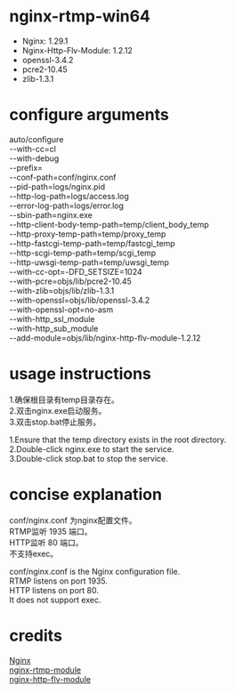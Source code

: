 # nginx-rtmp-win64

* Nginx: 1.29.1  
* Nginx-Http-Flv-Module: 1.2.12  
* openssl-3.4.2
* pcre2-10.45
* zlib-1.3.1

# configure arguments
auto/configure \
    --with-cc=cl \
    --with-debug \
    --prefix= \
    --conf-path=conf/nginx.conf \
    --pid-path=logs/nginx.pid \
    --http-log-path=logs/access.log \
    --error-log-path=logs/error.log \
    --sbin-path=nginx.exe \
    --http-client-body-temp-path=temp/client_body_temp \
    --http-proxy-temp-path=temp/proxy_temp \
    --http-fastcgi-temp-path=temp/fastcgi_temp \
    --http-scgi-temp-path=temp/scgi_temp \
    --http-uwsgi-temp-path=temp/uwsgi_temp \
    --with-cc-opt=-DFD_SETSIZE=1024 \
    --with-pcre=objs/lib/pcre2-10.45 \
    --with-zlib=objs/lib/zlib-1.3.1 \
    --with-openssl=objs/lib/openssl-3.4.2 \
    --with-openssl-opt=no-asm \
    --with-http_ssl_module \
    --with-http_sub_module \
    --add-module=objs/lib/nginx-http-flv-module-1.2.12
    
# usage instructions
1.确保根目录有temp目录存在。  
2.双击nginx.exe启动服务。  
3.双击stop.bat停止服务。  

1.Ensure that the temp directory exists in the root directory.  
2.Double-click nginx.exe to start the service.  
3.Double-click stop.bat to stop the service.  

# concise explanation​
conf/nginx.conf 为nginx配置文件。    
RTMP监听 1935 端口。  
HTTP监听 80 端口。  
不支持exec。

conf/nginx.conf is the Nginx configuration file.  
RTMP listens on port 1935.  
HTTP listens on port 80.  
It does not support exec.  

# credits
[Nginx](https://nginx.org/)   
[nginx-rtmp-module](https://github.com/arut/nginx-rtmp-module)  
[nginx-http-flv-module](https://github.com/winshining/nginx-http-flv-module/)
